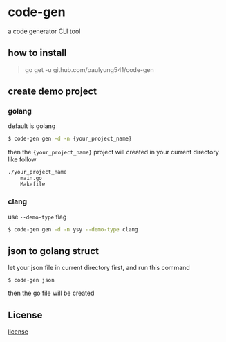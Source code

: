 # code-gen
a code generator CLI tool

## how to install
> go get -u github.com/paulyung541/code-gen

## create demo project
### golang
default is golang
```bash
$ code-gen gen -d -n {your_project_name}
```
then the `{your_project_name}` project will created in your current directory like follow
```
./your_project_name
    main.go
    Makefile
```

### clang
use `--demo-type` flag
```bash
$ code-gen gen -d -n ysy --demo-type clang
```

## json to golang struct
let your json file in current directory first, and run this command
```shell
$ code-gen json
```
then the go file will be created

## License
[license](https://github.com/paulyung541/code-gen/blob/master/LICENSE)